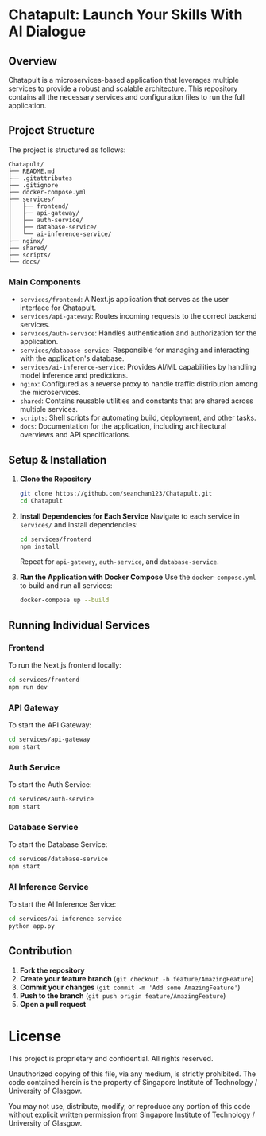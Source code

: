 # Chatapult: Launch Your Skills With AI Dialogue

## Overview

Chatapult is a microservices-based application that leverages multiple services to provide a robust and scalable architecture. This repository contains all the necessary services and configuration files to run the full application.

## Project Structure

The project is structured as follows:

```
Chatapult/
├── README.md
├── .gitattributes
├── .gitignore
├── docker-compose.yml
├── services/
│   ├── frontend/
│   ├── api-gateway/
│   ├── auth-service/
│   ├── database-service/
│   └── ai-inference-service/
├── nginx/
├── shared/
├── scripts/
└── docs/
```

### Main Components

- `services/frontend`: A Next.js application that serves as the user interface for Chatapult.
- `services/api-gateway`: Routes incoming requests to the correct backend services.
- `services/auth-service`: Handles authentication and authorization for the application.
- `services/database-service`: Responsible for managing and interacting with the application's database.
- `services/ai-inference-service`: Provides AI/ML capabilities by handling model inference and predictions.
- `nginx`: Configured as a reverse proxy to handle traffic distribution among the microservices.
- `shared`: Contains reusable utilities and constants that are shared across multiple services.
- `scripts`: Shell scripts for automating build, deployment, and other tasks.
- `docs`: Documentation for the application, including architectural overviews and API specifications.

## Setup & Installation

1. **Clone the Repository**
   ```bash
   git clone https://github.com/seanchan123/Chatapult.git
   cd Chatapult
   ```

2. **Install Dependencies for Each Service**
   Navigate to each service in `services/` and install dependencies:
   ```bash
   cd services/frontend
   npm install
   ```

   Repeat for `api-gateway`, `auth-service`, and `database-service`.

3. **Run the Application with Docker Compose**
   Use the `docker-compose.yml` to build and run all services:
   ```bash
   docker-compose up --build
   ```

## Running Individual Services

### Frontend
To run the Next.js frontend locally:
```bash
cd services/frontend
npm run dev
```

### API Gateway
To start the API Gateway:
```bash
cd services/api-gateway
npm start
```

### Auth Service
To start the Auth Service:
```bash
cd services/auth-service
npm start
```

### Database Service
To start the Database Service:
```bash
cd services/database-service
npm start
```

### AI Inference Service
To start the AI Inference Service:
```bash
cd services/ai-inference-service
python app.py
```

## Contribution

1. **Fork the repository**
2. **Create your feature branch** (`git checkout -b feature/AmazingFeature`)
3. **Commit your changes** (`git commit -m 'Add some AmazingFeature'`)
4. **Push to the branch** (`git push origin feature/AmazingFeature`)
5. **Open a pull request**

# License

This project is proprietary and confidential. All rights reserved.

Unauthorized copying of this file, via any medium, is strictly prohibited.
The code contained herein is the property of Singapore Institute of Technology / University of Glasgow.

You may not use, distribute, modify, or reproduce any portion of this code
without explicit written permission from Singapore Institute of Technology / University of Glasgow.